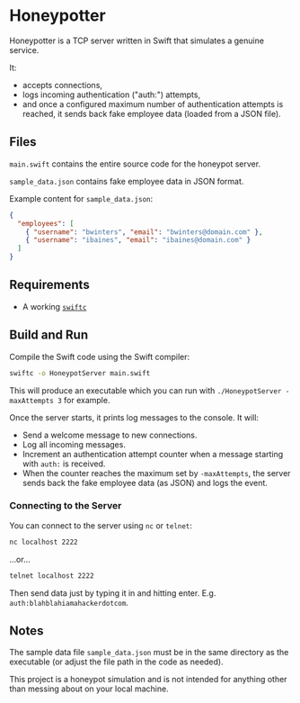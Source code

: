 # Honeypotter

Honeypotter is a TCP server written in Swift that simulates a genuine service.

It:

- accepts connections,
- logs incoming authentication ("auth:") attempts,
- and once a configured maximum number of authentication attempts is reached, it sends back fake employee data (loaded from a JSON file).

## Files

`main.swift` contains the entire source code for the honeypot server.

`sample_data.json` contains fake employee data in JSON format.

Example content for `sample_data.json`:

```json
{
  "employees": [
    { "username": "bwinters", "email": "bwinters@domain.com" },
    { "username": "ibaines", "email": "ibaines@domain.com" }
  ]
}
```

## Requirements

- A working [`swiftc`](https://swift.org)

## Build and Run

Compile the Swift code using the Swift compiler:

```bash
swiftc -o HoneypotServer main.swift
```

This will produce an executable which you can run with `./HoneypotServer -maxAttempts 3` for example.

Once the server starts, it prints log messages to the console. It will:

- Send a welcome message to new connections.
- Log all incoming messages.
- Increment an authentication attempt counter when a message starting with `auth:` is received.
- When the counter reaches the maximum set by `-maxAttempts`, the server sends back the fake employee data (as JSON) and logs the event.

### Connecting to the Server

You can connect to the server using `nc` or `telnet`:

```bash
nc localhost 2222
```

…or…

```bash
telnet localhost 2222
```

Then send data just by typing it in and hitting enter. E.g. `auth:blahblahiamahackerdotcom`.

## Notes

The sample data file `sample_data.json` must be in the same directory as the executable (or adjust the file path in the code as needed).

This project is a honeypot simulation and is not intended for anything other than messing about on your local machine.
